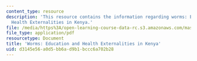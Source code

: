 ```yaml
---
content_type: resource
description: 'This resource contains the information regarding worms: Education and
  Health Externalities in Kenya.'
file: /media/https%3A/open-learning-course-data-rc.s3.amazonaws.com/mas-965-nextlab-i-designing-mobile-technologies-for-the-next-billion-users-fall-2008/d3145e56a0d5bb6ad9b1bccc6a702b28_MITMAS_965F08_Lec19_mg.pdf
file_type: application/pdf
resourcetype: Document
title: 'Worms: Education and Health Externalities in Kenya'
uid: d3145e56-a0d5-bb6a-d9b1-bccc6a702b28
---
```

